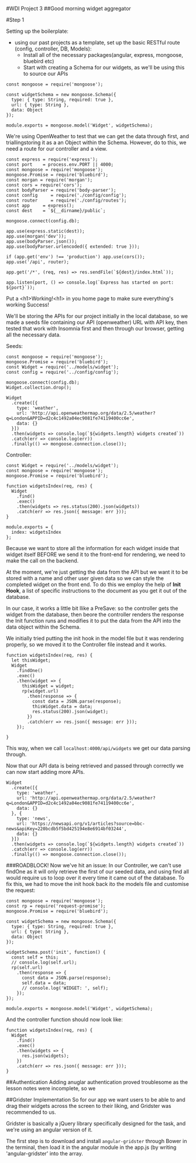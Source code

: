 #WDI Project 3
##Good morning widget aggregator

#Step 1

Setting up the boilerplate:

- using our past projects as a template, set up the basic RESTful route (config, controller, DB, Models):
	-	 Install all of the necessary packages(angular, express, mongoose, bluebird etc)
	-	 Start with creating a Schema for our widgets, as we'll be using this to source our APIs 

```
const mongoose = require('mongoose');

const widgetSchema = new mongoose.Schema({
  type: { type: String, required: true },
  url: { type: String },
  data: Object
});

module.exports = mongoose.model('Widget', widgetSchema);
```

We're using OpenWeather to test that we can get the data through first, and triallingstoring it as a an Object within the Schema. However, do to this, we need a route for our controller and a view.

```
const express = require('express');
const port    = process.env.PORT || 4000;
const mongoose = require('mongoose');
mongoose.Promise = require('bluebird');
const morgan = require('morgan');
const cors = require('cors');
const bodyParser = require('body-parser');
const config     = require('./config/config');
const router     = require('./config/routes');
const app     = express();
const dest    = `${__dirname}/public`;

mongoose.connect(config.db);

app.use(express.static(dest));
app.use(morgan('dev'));
app.use(bodyParser.json());
app.use(bodyParser.urlencoded({ extended: true }));

if (app.get('env') !== 'production') app.use(cors());
app.use('/api', router);

app.get('/*', (req, res) => res.sendFile(`${dest}/index.html`));

app.listen(port, () => console.log(`Express has started on port: ${port}`));
```

Put a \<h1>Working!\<h1> in you home page to make sure everything's working
Success!

We'll be storing the APIs for our project initially in the local database, so we made a seeds file containing our API (openweather) URL with API key, then tested that work with Insomnia first and then through our browser, getting all the necessary data. 

Seeds:

```
const mongoose = require('mongoose');
mongoose.Promise = require('bluebird');
const Widget = require('../models/widget');
const config = require('../config/config');

mongoose.connect(config.db);
Widget.collection.drop();

Widget
  .create([{
    type: 'weather',
    url: 'http://api.openweathermap.org/data/2.5/weather?q=London&APPID=d2c4c1492a04ec9081fe74119400cc6e',
    data: {}
  }])
  .then(widgets => console.log(`${widgets.length} widgets created`))
  .catch(err => console.log(err))
  .finally(() => mongoose.connection.close());
```

Controller:

```
const Widget = require('../models/widget');
const mongoose = require('mongoose');
mongoose.Promise = require('bluebird');

function widgetsIndex(req, res) {
  Widget
    .find()
    .exec()
    .then(widgets => res.status(200).json(widgets))
    .catch(err => res.json({ message: err }));
}

module.exports = {
  index: widgetsIndex
};
```

Because we want to store all the information for each widget inside that widget itself BEFORE we send it to the front-end for rendering, we need to make the call on the backend.

At the moment, we're just getting the data from the API but we want it to be stored with a name and other user given data so we can style the completed widget on the front end. To do this we employ the help of **Init Hook**, a list of specific instructions to the document as you get it out of the database. 

In our case, it works a little bit llike a PreSave: so the controller gets the widget from the database, then beore the controller renders the response the Init function runs and modifies it to put the data from the API into the data object within the Schema.

We initially tried putting the init hook in the model file but it was rendering properly, so we moved it to the Controller file instead and it works.

```
function widgetsIndex(req, res) {
  let thisWidget;
  Widget
    .findOne()
    .exec()
    .then(widget => {
      thisWidget = widget;
      rp(widget.url)
        .then(response => {
          const data = JSON.parse(response);
          thisWidget.data = data;
          res.status(200).json(widget);
        })
        .catch(err => res.json({ message: err }));
    });

}
```

This way, when we call ```localhost:4000/api/widgets``` we get our data parsing through.

Now that our API data is being retrieved and passed through correctly we can now start adding more APIs.

```
Widget
  .create([{
    type: 'weather',
    url: 'http://api.openweathermap.org/data/2.5/weather?q=London&APPID=d2c4c1492a04ec9081fe74119400cc6e',
    data: {}
  }, {
    type: 'news',
    url: 'https://newsapi.org/v1/articles?source=bbc-news&apiKey=220bcdb5f5bd425194e8e6914bf03244', 
    data: {}
  }])
  .then(widgets => console.log(`${widgets.length} widgets created`))
  .catch(err => console.log(err))
  .finally(() => mongoose.connection.close());
```

###ROADBLOCK!
Now we've hit an issue: In our Controller, we can't use findOne as it will only retrieve the first of our seeded data, and using find all would require us to loop over it every time it came out of the database. To fix this, we had to move the init hook back ito the models file and customise the request:

```
const mongoose = require('mongoose');
const rp = require('request-promise');
mongoose.Promise = require('bluebird');

const widgetSchema = new mongoose.Schema({
  type: { type: String, required: true },
  url: { type: String },
  data: Object
});

widgetSchema.post('init', function() {
  const self = this;
  // console.log(self.url);
  rp(self.url)
    .then(response => {
      const data = JSON.parse(response);
      self.data = data;
      // console.log('WIDGET: ', self);
    });
});

module.exports = mongoose.model('Widget', widgetSchema);
```

And the controller function should now look like:

```
function widgetsIndex(req, res) {
  Widget
    .find()
    .exec()
    .then(widgets => {
      res.json(widgets);
    })
    .catch(err => res.json({ message: err }));
}
```

##Authentication
Adding anuglar authentication proved troublesome as the lesson notes were incomplete, so we 

##Gridster Implementation
So for our app we want users to be able to and drag their widgets across the screen to their liking, and Gridster was recommended to us.

Gridster is basically a jQuery library specifically designed for the task, and we're using an angular version of it. 

The first step is to download and install ```angular-gridster``` through Bower in the terminal, then load it in the angular module in the app.js (by writing 'angular-gridster' into the array. 
















 

